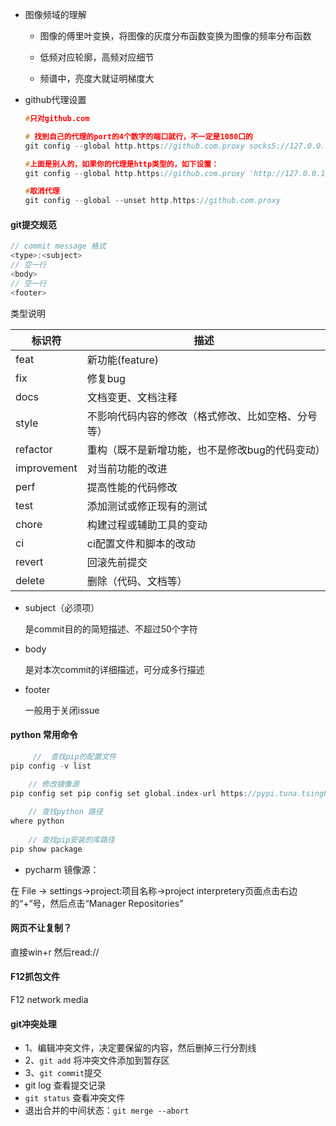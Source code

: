 + 图像频域的理解

  + 图像的傅里叶变换，将图像的灰度分布函数变换为图像的频率分布函数

  + 低频对应轮廓，高频对应细节
  + 频谱中，亮度大就证明梯度大
  
+ github代理设置

  ```c
  #只对github.com 
  
  # 找到自己的代理的port的4个数字的端口就行，不一定是1080口的 
  git config --global http.https://github.com.proxy socks5://127.0.0.1:1080 
  
  #上面是别人的，如果你的代理是http类型的，如下设置： 
  git config --global http.https://github.com.proxy 'http://127.0.0.1:代理的port' 
  
  #取消代理 
  git config --global --unset http.https://github.com.proxy
  ```




#### git提交规范

```c++
// commit message 格式
<type>:<subject>
// 空一行
<body>
// 空一行
<footer>
```

类型说明

| 标识符      | 描述                                               |
| ----------- | -------------------------------------------------- |
| feat        | 新功能(feature)                                    |
| fix         | 修复bug                                            |
| docs        | 文档变更、文档注释                                 |
| style       | 不影响代码内容的修改（格式修改、比如空格、分号等） |
| refactor    | 重构（既不是新增功能，也不是修改bug的代码变动）    |
| improvement | 对当前功能的改进                                   |
| perf        | 提高性能的代码修改                                 |
| test        | 添加测试或修正现有的测试                           |
| chore       | 构建过程或辅助工具的变动                           |
| ci          | ci配置文件和脚本的改动                             |
| revert      | 回滚先前提交                                       |
| delete      | 删除（代码、文档等）                               |

+ subject（必须项）

  是commit目的的简短描述、不超过50个字符

+ body

  是对本次commit的详细描述，可分成多行描述

+ footer

  一般用于关闭issue



#### python 常用命令

```c++
	 //  查找pip的配置文件
pip config -v list
    
    // 修改镜像源
pip config set pip config set global.index-url https://pypi.tuna.tsinghua.edu.cn/simple

	// 查找python 路径
where python
    
    // 查找pip安装的库路径
pip show package

```

+ pycharm 镜像源：

在 File -> settings->project:项目名称->project interpretery页面点击右边的“+”号，然后点击“Manager Repositories”



#### 网页不让复制？

直接win+r 然后read://



#### F12抓包文件

F12 network media



#### git冲突处理

+ 1、编辑冲突文件，决定要保留的内容，然后删掉三行分割线
+ 2、`git add` 将冲突文件添加到暂存区
+ 3、`git commit`提交
+ git log 查看提交记录
+ `git status` 查看冲突文件
+ 退出合并的中间状态：`git merge --abort`
